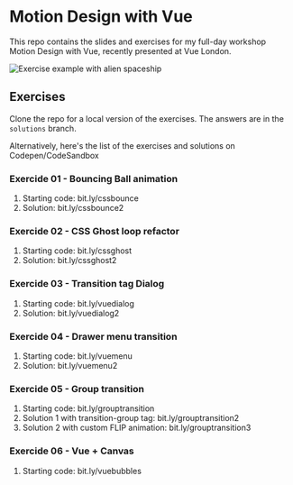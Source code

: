 # Motion Design with Vue
This repo contains the slides and exercises for my full-day workshop Motion Design with Vue, recently presented at Vue London.

![Exercise example with alien spaceship](https://krystalcampioni.com/workshop_cover.png)

## Exercises
Clone the repo for a local version of the exercises. The answers are in the `solutions` branch.

Alternatively, here's the list of the exercises and solutions on Codepen/CodeSandbox

### Exercide 01 - Bouncing Ball animation
 1. Starting code: bit.ly/cssbounce 
 2. Solution: bit.ly/cssbounce2 

### Exercide 02 - CSS Ghost loop refactor
 1. Starting code: bit.ly/cssghost 
 2. Solution: bit.ly/cssghost2

### Exercide 03 - Transition tag Dialog 
 1. Starting code: bit.ly/vuedialog 
 2. Solution: bit.ly/vuedialog2

### Exercide 04 - Drawer menu transition
 1. Starting code: bit.ly/vuemenu 
 2. Solution: bit.ly/vuemenu2

### Exercide 05 - Group transition
 1. Starting code: bit.ly/grouptransition 
 2. Solution 1 with transition-group tag: bit.ly/grouptransition2
 3. Solution 2 with custom FLIP animation: bit.ly/grouptransition3

### Exercide 06 - Vue + Canvas
 1. Starting code: bit.ly/vuebubbles 


